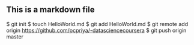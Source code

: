## This is a markdown file
$ git init
$ touch HelloWorld.md
$ git add HelloWorld.md
$ git remote add origin https://github.com/pcpriya/-datasciencecoursera
$ git push origin master
